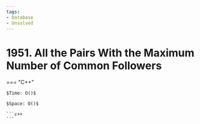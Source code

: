 ```yaml
---
tags:
- Database
- Unsolved
---
```



# 1951. All the Pairs With the Maximum Number of Common Followers

=== "C++"

    $Time: O()$

    $Space: O()$

    ```c++
    ```